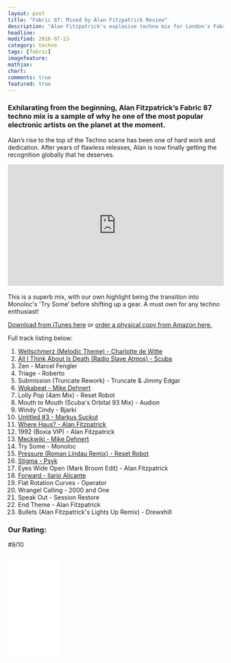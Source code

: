 ```yaml
---
layout: post
title: "Fabric 87: Mixed by Alan Fitzpatrick Review"
description: "Alan Fitzpatrick's explosive techno mix for London's Fabric nightclub"
headline: 
modified: 2016-07-23
category: techno
tags: [fabric]
imagefeature: 
mathjax: 
chart: 
comments: true
featured: true
---
```



### Exhilarating from the beginning, Alan Fitzpatrick’s Fabric 87 techno mix is a sample of why he one of the most popular electronic artists on the planet at the moment.


Alan’s rise to the top of the Techno scene has been one of hard work and dedication. After years of flawless releases, Alan is now finally getting the recognition globally that he deserves.


<style>.embed-container { position: relative; padding-bottom: 56.25%; height: 0; overflow: hidden; max-width: 100%; } .embed-container iframe, .embed-container object, .embed-container embed { position: absolute; top: 0; left: 0; width: 100%; height: 100%; }</style><div class='embed-container'><iframe src='https://www.youtube.com/embed/48-MxGisIYY' frameborder='0' allowfullscreen></iframe></div>


<br>
This is a superb mix, with our own highlight being the transition into Monoloc's 'Try Some’ before shifting up a gear. A must own for any techno enthusiast!

<a href="https://itunes.apple.com/gb/album/fabric-87-alan-fitzpatrick/id1101682045">Download from iTunes here</a> or <a rel="nofollow" href="http://www.amazon.co.uk/gp/product/B01BXGUMS4/ref=as_li_tl?ie=UTF8&camp=1634&creative=6738&creativeASIN=B01BXGUMS4&linkCode=as2&tag=rechun02-21">order a physical copy from Amazon here.</a><img src="http://ir-uk.amazon-adsystem.com/e/ir?t=rechun02-21&l=as2&o=2&a=B01BXGUMS4" width="1" height="1" border="0" alt="" style="border:none !important; margin:0px !important;" />


Full track listing below:

1. <a href="https://itunes.apple.com/gb/album/weltschmerz-melodic-theme/id1101682045?i=1101682053">Weltschmerz (Melodic Theme) - Charlotte de Witte</a>
2. <a href="https://itunes.apple.com/gb/album/all-i-think-about-is-death/id1048806042?i=1048806456">All I Think About Is Death (Radio Slave Atmos) - Scuba</a>
3. Zen - Marcel Fengler
4. Triage - Roberto
5. Submission (Truncate Rework) - Truncate & Jimmy Edgar
6. <a href="https://itunes.apple.com/gb/album/wokabeat/id1089127362?i=1089127365">Wokabeat - Mike Dehnert</a>
7. Lolly Pop (4am Mix) - Reset Robot
8. Mouth to Mouth (Scuba's Orbital 93 Mix) - Audion
9. Windy Cindy - Bjarki
10. <a href="https://itunes.apple.com/gb/album/untitled-3/id1056104522?i=1056105042">Untitled #3 - Markus Suckut</a>
11. <a href="https://itunes.apple.com/gb/album/where-haus/id1113281252?i=1113281444">Where Haus? - Alan Fitzpatrick</a>
12. 1992 (Boxia VIP) - Alan Fitzpatrick
13. <a href="https://itunes.apple.com/gb/album/meckwiki/id1089127362?i=1089127366">Meckwiki - Mike Dehnert</a>
14. Try Some - Monoloc
15. <a href="https://itunes.apple.com/gb/album/pressure-roman-lindau-remix/id1101682045?i=1101682427
">Pressure (Roman Lindau Remix) - Reset Robot</a>
16. <a href="https://itunes.apple.com/gb/album/stigma/id1060114060?i=1060114896
">Stigma - Psyk</a>
17. Eyes Wide Open (Mark Broom Edit) - Alan Fitzpatrick
18. <a href="https://itunes.apple.com/gb/album/forward/id1089057710?i=1089057717
">Forward - Ilario Alicante</a>
19. Flat Rotation Curves - Operator
20. Wrangel Calling - 2000 and One
21. Speak Out - Session Restore
22. End Theme - Alan Fitzpatrick
23. Bullets (Alan Fitzpatrick's Lights Up Remix) - Drewxhill


### Our Rating:

#9/10

<p>
<iframe style="width:120px;height:240px;" marginwidth="0" marginheight="0" scrolling="no" frameborder="0" src="//ws-eu.amazon-adsystem.com/widgets/q?ServiceVersion=20070822&OneJS=1&Operation=GetAdHtml&MarketPlace=GB&source=ac&ref=qf_sp_asin_til&ad_type=product_link&tracking_id=rechun02-21&marketplace=amazon&region=GB&placement=B01BXGUMS4&asins=B01BXGUMS4&linkId=&show_border=true&link_opens_in_new_window=true">
</iframe></p>